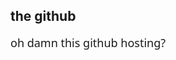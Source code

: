 <html>
  <body>
    <h2>
      the github
    </h2>
    <p style= "font-family: 'Segoe UI', Tahoma, Geneva, Verdana, sans-serif;font-size:18px ;"> 
      oh damn this github hosting?
    </p>
  </body>
</html>

